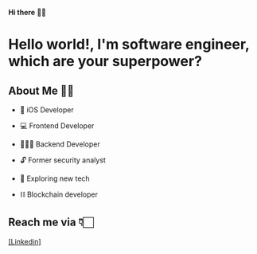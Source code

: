 **Hi there** 👋🏻

# Hello world!, I'm software engineer, which are your superpower?

## About Me 🙌🏻

* 📱  iOS Developer

* 💻  Frontend Developer

* 👨🏻‍💻  Backend Developer

* 🔓  Former security analyst

* 🤖  Exploring new tech

* ⛓ Blockchain developer



## Reach me via 👇🏻

[[Linkedin] ](https://www.linkedin.com/in/jdanvz/)

